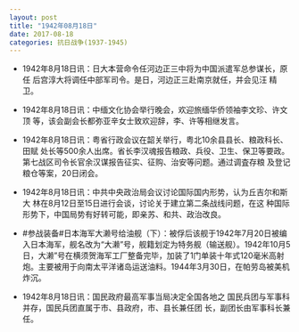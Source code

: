 ```yaml
---
layout: post
title: "1942年08月18日"
date: 2017-08-18
categories: 抗日战争(1937-1945)
---
```


<meta name="referrer" content="no-referrer" />

- 1942年8月18日讯：日大本营命令任河边正三中将为中国派遣军总参谋长，原任 后宫淳大将调任中部军司令。是日，河边正三赴南京就任，并会见汪 精卫。 

- 1942年8月18日讯：中缅文化协会举行晚会，欢迎旅缅华侨领袖李文珍、许文顶 等，该会副会长都弥亚辛女士致欢迎辞，李、许等相继发言。 

- 1942年8月18日讯：粤省行政会议在韶关举行，粤北10余县县长、粮政科长、田赋 处长等500余人出席。省长李汉魂报告粮政、兵役、卫生、保卫等要政。 第七战区司令长官余汉谋报告征实、征购、治安等问题。通过调査存粮 及登记粮仓等案，20日闭会。 

- 1942年8月18日讯：中共中央政治局会议讨论国际国内形势，认为丘吉尔和斯大 林在8月12日至15日进行会谈，讨论关于建立第二条战线问题，在这 种国际形势下，中国局势有好转可能，即亲苏、和共、政治改良。 

- #参战装备#日本海军大濑号给油舰（下）：被俘后该舰于1942年7月20日被编入日本海军，舰名改为“大濑”号，舰籍划定为特务舰（输送舰）。1942年10月5日，大濑”号在横须贺海军工厂整备完毕，加装了1门单装十年式120毫米高射炮。主要被用于向南太平洋诸岛运送油料。1944年3月30日，在帕劳岛被美机炸沉。 

- 1942年8月18日讯：国民政府最高军事当局决定全国各地之 国民兵团与军事科并存，国民兵团直属于市、县政府，市、县长兼任团 长，副团长由军事科长兼任。 

